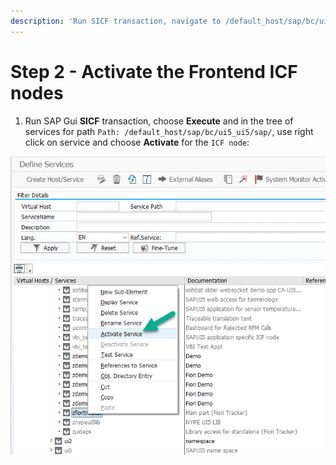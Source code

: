```yaml
---
description: 'Run SICF transaction, navigate to /default_host/sap/bc/ui5_ui5/sap/, right-click and activate each required ICF node.'
---
```

# Step 2 - Activate the Frontend ICF nodes

1. Run SAP Gui **SICF** transaction, choose **Execute** and in the tree of services for path `Path: /default_host/sap/bc/ui5_ui5/sap/`, use right click on service and choose **Activate** for the `ICF node`:

[ ![](res/sicf-activate.png) ](res/sicf-activate.png)



